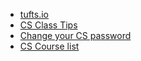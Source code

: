 ---
---

* [tufts.io](http://tufts.io/)
* [CS Class Tips](https://github.com/tekknolagi/tuftscs-tips)
* [Change your CS password](https://www.eecs.tufts.edu/~accounts/)
* [CS Course list](http://www.cs.tufts.edu/Course-Descriptions.html)
